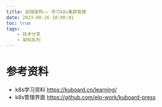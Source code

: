 ```yaml
---
title: 前端架构—— 学习k8s集群管理
date: 2023-08-26 18:00:01
toc: true
tags:
    - 技术分享
    - 架构系列
---
```


# 参考资料


- k8s学习资料 https://kuboard.cn/learning/
- k8s管理界面 https://github.com/eip-work/kuboard-press